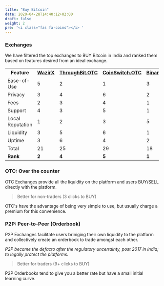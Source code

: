 ```yaml
---
title: "Buy Bitcoin"
date: 2020-04-28T14:40:12+02:00
draft: false
weight: 2
pre: '<i class="fas fa-coins"></i> '
---
```


### Exchanges

We have filtered the top exchanges to BUY Bitcoin in India and ranked them based on features desired from an ideal exchange.  

<!-- <div class="exchanges-support-table"> -->
<table style="width:100%">
  <tr>
    <th>Feature</th>
    <th><a href=https://wazirx.com/invite/qp48jjwc)>WazirX</a></th>
    <th><a href=https://otc.throughbit.com>ThroughBit.OTC</a></th>
    <th><a href=https://coinswitch.com>CoinSwitch.OTC</a></th>
    <th><a href=https://www.binance.com/en-IN>Binance</a></th>
    <th><a href=https://localbitcoins.com/instant-bitcoins/?action=buy&amount=&currency=INR&country_code=IN&online_provider=ALL_ONLINE&find-offers=Search)>LocalBitcoins</a></th>
    <th><a href=https://unocoin.com)>Unocoin.OTC</a></th>
  </tr>
  <tr>
    <td>Ease-of-Use</td>
    <td>5</td>
    <td>2</td>
    <td>1</td>
    <td>3</td>
    <td>6</td>
    <td>4</td>
  </tr>
  <tr>
   <td>Privacy</td>
    <td>3</td>
    <td>4</td>
    <td>6</td>
    <td>2</td>
    <td>1</td>
    <td>5</td>
  </tr>
    <tr>
   <td>Fees</td>
    <td>2</td>
    <td>3</td>
    <td>4</td>
    <td>1</td>
    <td>6</td>
    <td>5</td>
  </tr>
    <tr>
   <td>Support</td>
    <td>4</td>
    <td>3</td>
    <td>5</td>
    <td>1</td>
    <td>2</td>
    <td>6</td>
  </tr>
    <tr>
   <td>Local Reputation</td>
    <td>1</td>
    <td>2</td>
    <td>3</td>
    <td>5</td>
    <td>6</td>
    <td>4</td>
  </tr>
    <tr>
   <td>Liquidity</td>
    <td>3</td>
    <td>5</td>
    <td>6</td>
    <td>1</td>
    <td>2</td>
    <td>4</td>
  </tr>
    <tr>
   <td>Uptime</td>
    <td>3</td>
    <td>6</td>
    <td>4</td>
    <td>2</td>
    <td>1</td>
    <td>5</td>
  </tr>
    <tr>
   <td>Total</td>
    <td>21</td>
    <td>25</td>
    <td>29</td>
    <td>18</td>
    <td>24</td>
    <td>33</td>
  </tr>
    <tr>
   <td><b>Rank<b></td>
    <td><b>2</b></td>
    <td><b>4</b></td>
    <td><b>5</b></td>
    <td><b>1</b></td>
    <td><b>3</b></td>
    <td><b>6</b></td>
  </tr>
</table>



### OTC: Over the counter

OTC Exchanges provide all the liquidity on the platform and users BUY/SELL directly with the platform.

> Better for non-traders (3 clicks to  BUY)

OTC's have the advantage of being very simple to use, but usually charge a premium for this convenience. 

### P2P: Peer-to-Peer (Orderbook)
P2P Exchanges facilitate users briniging their own liquidity to the platform and collectively create an orderbook to trade amongst each other. 

<em>P2P became the defacto after the regulatory uncertainty, post 2017 in India; to legally protect the platforms.</em>

> Better for traders (9+ clicks to  BUY)

P2P Orderbooks tend to give you a better rate but have a small initial learning curve. 
